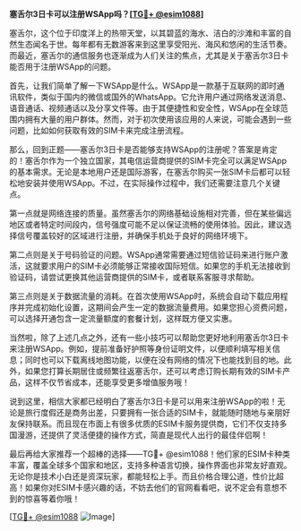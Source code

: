 **塞舌尔3日卡可以注册WSApp吗？[[TG💪+ @esim1088](https://t.me/s/esim1088)]**

塞舌尔，这个位于印度洋上的热带天堂，以其碧蓝的海水、洁白的沙滩和丰富的自然生态闻名于世。每年都有无数游客来到这里享受阳光、海风和悠闲的生活节奏。而最近，塞舌尔的通信服务也逐渐成为人们关注的焦点，尤其是关于塞舌尔3日卡能否用于注册WSApp的问题。

首先，让我们简单了解一下WSApp是什么。WSApp是一款基于互联网的即时通讯软件，类似于国内的微信或国外的WhatsApp。它允许用户通过网络发送消息、语音通话、视频通话以及分享文件等。由于其便捷性和安全性，WSApp在全球范围内拥有大量的用户群体。然而，对于初次使用该应用的人来说，可能会遇到一些问题，比如如何获取有效的SIM卡来完成注册流程。

那么，回到正题——塞舌尔3日卡是否能够支持WSApp的注册呢？答案是肯定的！塞舌尔作为一个独立国家，其电信运营商提供的SIM卡完全可以满足WSApp的基本需求。无论是本地用户还是国际游客，在塞舌尔购买一张SIM卡后都可以轻松地安装并使用WSApp。不过，在实际操作过程中，我们还需要注意几个关键点。

第一点就是网络连接的质量。虽然塞舌尔的网络基础设施相对完善，但在某些偏远地区或者特定时间段内，信号强度可能不足以保证流畅的使用体验。因此，建议选择信号覆盖较好的区域进行注册，并确保手机处于良好的网络环境下。

第二点则是关于号码验证的问题。WSApp通常需要通过短信验证码来进行账户激活，这就要求用户的SIM卡必须能够正常接收国际短信。如果您的手机无法接收到验证码，请尝试更换其他运营商提供的SIM卡，或者联系客服寻求帮助。

第三点则是关于数据流量的消耗。在首次使用WSApp时，系统会自动下载应用程序并完成初始化设置，这期间会产生一定的数据流量费用。如果您担心资费问题，可以选择开通包含一定流量额度的套餐计划，这样既方便又实惠。

当然啦，除了上述几点之外，还有一些小技巧可以帮助您更好地利用塞舌尔3日卡来注册WSApp。例如，提前准备好护照等身份证明文件，以便顺利填写相关信息；同时也可以下载离线地图功能，以便在没有网络的情况下也能找到目的地。此外，如果您打算长期居住或频繁往返塞舌尔，还可以考虑订购长期有效的SIM卡产品，这样不仅节省成本，还能享受更多增值服务哦！

说到这里，相信大家都已经明白了塞舌尔3日卡是可以用来注册WSApp的啦！无论是旅行度假还是商务出差，只要拥有一张合适的SIM卡，就能随时随地与亲朋好友保持联系。而且现在市面上有很多优质的ESIM卡服务提供商，它们不仅支持多国漫游，还提供了灵活便捷的操作方式，简直是现代人出行的最佳伴侣啊！

最后再给大家推荐一个超棒的选择——TG💪+ @esim1088！他们家的ESIM卡种类丰富，覆盖全球多个国家和地区，支持多种语言切换，操作界面也非常友好直观。无论你是技术小白还是资深玩家，都能轻松上手。而且价格合理公道，性价比超高！如果你对ESIM卡感兴趣的话，不妨去他们的官网看看吧，说不定会有意想不到的惊喜等着你哦！

[[TG💪+ @esim1088](https://t.me/s/esim1088) ![Image](https://i.postimg.cc/4NQfJmqS/Snipaste-2025-05-13-00-14-12.png)]